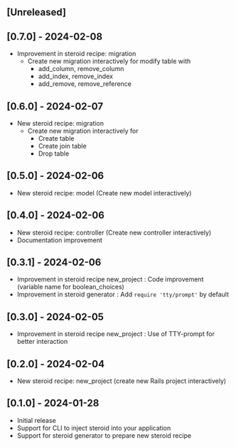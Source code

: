 ## [Unreleased]

## [0.7.0] - 2024-02-08

- Improvement in steroid recipe: migration
  - Create new migration interactively for modify table with
    * add_column, remove_column
    * add_index, remove_index
    * add_remove, remove_reference

## [0.6.0] - 2024-02-07

- New steroid recipe: migration
  - Create new migration interactively for
    * Create table
    * Create join table
    * Drop table

## [0.5.0] - 2024-02-06

- New steroid recipe: model (Create new model interactively)

## [0.4.0] - 2024-02-06

- New steroid recipe: controller (Create new controller interactively)
- Documentation improvement

## [0.3.1] - 2024-02-06

- Improvement in steroid recipe new_project : Code improvement (variable name for boolean_choices)
- Improvement in steroid generator : Add `require 'tty/prompt'` by default

## [0.3.0] - 2024-02-05

- Improvement in steroid recipe new_project : Use of TTY-prompt for better interaction

## [0.2.0] - 2024-02-04

- New steroid recipe: new_project (create new Rails project interactively)

## [0.1.0] - 2024-01-28

- Initial release
- Support for CLI to inject steroid into your application
- Support for steroid generator to prepare new steroid recipe
